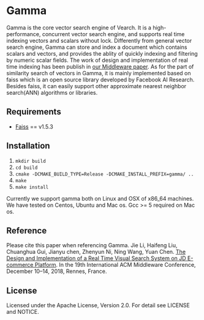 # Gamma 
Gamma is the core vector search engine of Vearch. It is a high-performance, concurrent vector search engine, and supports real time indexing vectors and scalars without lock. Differently from general vector search engine, Gamma can store and index a document which contains scalars and vectors, and provides the ablity of quickly indexing and filtering by numeric scalar fields. The work of design and implementation of real time indexing has been publish in [our Middleware paper](https://arxiv.org/abs/1908.07389).
As for the part of similarity search of vectors in Gamma, it is mainly implemented based on faiss which is an open source library developed by Facebook AI Research. Besides faiss, it can easily support other approximate nearest neighbor search(ANN) algorithms or libraries. 

## Requirements 
* [Faiss](https://github.com/facebookresearch/faiss) == v1.5.3

## Installation
1. `mkdir build`
2. `cd build`
3. `cmake -DCMAKE_BUILD_TYPE=Release -DCMAKE_INSTALL_PREFIX=gamma/ ..`
4. `make`
5. `make install`

Currently we support gamma both on Linux and OSX of x86_64 machines. We have tested on Centos, Ubuntu and Mac os. Gcc >= 5 required on Mac os.

## Reference
Please cite this paper when referencing Gamma.
Jie Li, Haifeng Liu, Chuanghua Gui, Jianyu chen, Zhenyun Ni, Ning Wang, Yuan Chen. [The Design and Implementation of a Real Time Visual Search System on JD E-commerce Platform](https://arxiv.org/abs/1908.07389). In the 19th International ACM Middleware Conference, December 10–14, 2018, Rennes, France.
 
## License
Licensed under the Apache License, Version 2.0. For detail see LICENSE and NOTICE.
